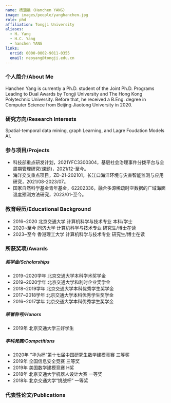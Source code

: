 ```yaml
---
name: 杨涵晨 (Hanchen YANG)
image: images/people/yanghanchen.jpg
role: phd
affiliation: Tongji University
aliases:
  - H. Yang
  - H.C. Yang
  - hanchen YANG
links:
  orcid: 0000-0002-9011-0355
  email: neoyang@tongji.edu.cn
---
```


### 个人简介/About Me
Hanchen Yang is currently a Ph.D. student of the Joint Ph.D. Programs Leading to Dual Awards by Tongji University and The Hong Kong Polytechnic University. Before that, he received a B.Eng. degree in Computer Science from Beijing Jiaotong University in 2020. 

### 研究方向/Research Interests
Spatial-temporal data mining, graph Learning, and Lagre Foudation Models AI.

### 参与项目/Projects
- 科技部重点研发计划，2021YFC3300304，基层社会治理事件分拨平台与全周期管理研究(课题)，2021/12-至今。
- 海洋交叉重点项目，ZD-21-202101，长江口海洋环境与灾害智能监测与应用研究，2021/08-2023/07。
- 国家自然科学基金青年基金，62202336，融合多源稀疏时空数据的广域海面温度预测方法研究，2023/01-至今。

### 教育经历/Educational Background
- 2016~2020 北京交通大学 计算机科学与技术专业 本科/学士
- 2020~至今 同济大学 计算机科学与技术专业 研究生/博士在读
- 2023~至今 香港理工大学 计算机科学与技术专业 研究生/博士在读

### 所获奖项/Awards

##### 奖学金/Scholarships
- 2019~2020学年 北京交通大学本科学术奖学金
- 2019~2020学年 北京交通大学和利时企业奖学金
- 2018~2019学年 北京交通大学本科优秀学生奖学金
- 2017~2018学年 北京交通大学本科优秀学生奖学金
- 2016~2017学年 北京交通大学本科优秀学生奖学金
  
##### 荣誉称号/Honors
- 2019年 北京交通大学三好学生
  
##### 学科竞赛/Competitions
- 2020年 “华为杯”第十七届中国研究生数学建模竞赛 三等奖
- 2019年 全国信息安全竞赛 三等奖
- 2019年 美国数学建模竞赛 H奖
- 2018年 北京交通大学机器人设计大赛 一等奖
- 2018年 北京交通大学“挑战杯” 一等奖

### 代表性论文/Publications
